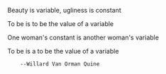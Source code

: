 Beauty is variable, ugliness is constant

To be is to be the value of a variable

One woman's constant is another woman's variable

To be is a to be the value of a variable

		--Willard Van Orman Quine
